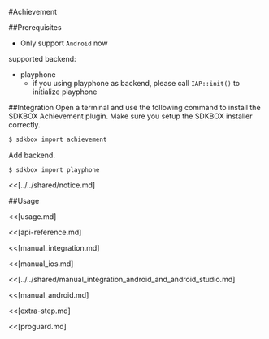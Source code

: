 <!--
Include Base: /Users/jtsm/Chukong-Inc/pr/en/src/achievement/v3-cpp
-->

#Achievement

##Prerequisites
* Only support `Android` now

supported backend:
- playphone
    + if you using playphone as backend, please call `IAP::init()` to initialize playphone

##Integration
Open a terminal and use the following command to install the SDKBOX Achievement plugin. Make sure you setup the SDKBOX installer correctly.
```bash
$ sdkbox import achievement
```

Add backend.
```
$ sdkbox import playphone
```

<<[../../shared/notice.md]

<!--## Configuration
<<[../../shared/sdkbox_cloud.md]
<<[../../shared/remote_application_config.md]

<<[sdkbox-config-encrypt.md]-->

##Usage

<<[usage.md]

<<[api-reference.md]

<<[manual_integration.md]

<<[manual_ios.md]

<<[../../shared/manual_integration_android_and_android_studio.md]

<<[manual_android.md]

<<[extra-step.md]

<<[proguard.md]
